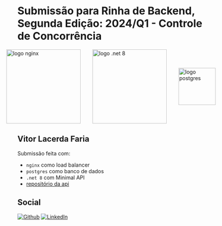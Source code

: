 # Submissão para Rinha de Backend, Segunda Edição: 2024/Q1 - Controle de Concorrência

<div style="display: flex; align-items: center; justify-content: center; gap: 2rem">
    <img src="https://upload.wikimedia.org/wikipedia/commons/c/c5/Nginx_logo.svg" alt="logo nginx" width="200" height="auto">
    <img src="https://devblogs.microsoft.com/dotnet/wp-content/uploads/sites/10/2023/06/dotnet-8-preview-5.png" alt="logo .net 8" width="200" height="auto">
    <img src="https://upload.wikimedia.org/wikipedia/commons/2/29/Postgresql_elephant.svg" alt="logo postgres" width="100" height="auto">
</div>

## Vitor Lacerda Faria

Submissão feita com:

- `nginx` como load balancer
- `postgres` como banco de dados
- `.net 8` com Minimal API 
- [repositório da api](https://github.com/vitorlfaria/rinha-2024-q1)


## Social

[![Github](https://img.shields.io/badge/GitHub-181717.svg?style=for-the-badge&logo=GitHub&logoColor=white)](https://github.com/vitorlfaria)
[![LinkedIn](https://img.shields.io/badge/LinkedIn-0A66C2.svg?style=for-the-badge&logo=LinkedIn&logoColor=white)](https://www.linkedin.com/in/vitor-lacerda-faria)